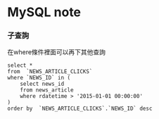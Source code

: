 # MySQL note

### 子查詢
在where條件裡面可以再下其他查詢   
```mysql
select *
from  `NEWS_ARTICLE_CLICKS`
where `NEWS_ID` in (
	select news_id
	from news_article
	where rdatetime > '2015-01-01 00:00:00'
)
order by  `NEWS_ARTICLE_CLICKS`.`NEWS_ID` desc
```
